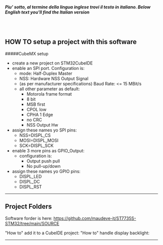 _**Piu' sotto, al termine della lingua inglese trovi il testo in italiano. </i>**_
_**Below English text you'll find the Italian version</i>**_

<br>
<br>

## HOW TO setup a project with this software

#####CubeMX setup
- create a new project on STM32CubeIDE
- enable an SPI port. Configuration is:
  - mode: Half-Duplex Master
  - NSS: Hardware NSS Output Signal
  - (as per manufacturer specifications) Baud Rate: <= 15 MBit/s  
  - all other parameter as default:
    - Motorola frame format
    - 8 bit
    - MSB first
    - CPOL low
    - CPHA 1 Edge
    - no CRC
    - NSS Output Hw
- assign these names yo SPI pins:
  - NSS=DISPL_CS
  - MOSI=DISPL_MOSI
  - SCK=DISPL_SCK
- enable 3 more pins as GPIO_Output:
  - configuration is:
    - Output push pull
    - No pull-up/down 
- assign these names yo GPIO pins:
  - DISPL_LED
  - DISPL_DC
  - DISPL_RST



---

## Project Folders

Software forder is here: https://github.com/maudeve-it/ST7735S-STM32/tree/main/SOURCE

"How to" add it to a CubeIDE project:
"How to" handle display backlight:

---
